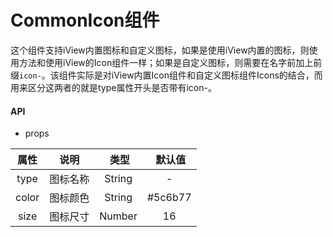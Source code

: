 # CommonIcon组件

这个组件支持iView内置图标和自定义图标，如果是使用iView内置的图标，则使用方法和使用iView的Icon组件一样；如果是自定义图标，则需要在名字前加上前缀`icon-`。该组件实际是对iView内置Icon组件和自定义图标组件Icons的结合，而用来区分这两者的就是type属性开头是否带有icon-。

#### API

- props

属性  |  说明  |  类型  |  默认值
:-------: | -------  |  :-------:  |  :-------:
type | 图标名称 | String | -
color | 图标颜色 | String | #5c6b77
size | 图标尺寸 | Number | 16
